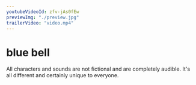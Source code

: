 ```yaml
---
youtubeVideoId: zfv-jAs0fEw
previewImg: "./preview.jpg"
trailerVideo: "video.mp4"
---
```


# blue bell

All characters and sounds are not fictional and are completely audible. It's all different and certainly unique to everyone.
